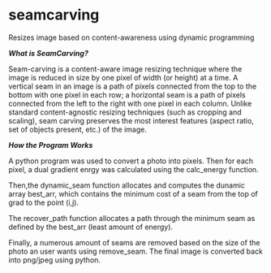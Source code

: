 # seamcarving
Resizes image based on content-awareness using dynamic programming

***What is SeamCarving?***

Seam-carving is a content-aware image resizing technique where the image is reduced in size by one pixel of width (or height) at a time. 
A vertical seam in an image is a path of pixels connected from the top to the bottom with one pixel in each row; a horizontal seam is a path of pixels connected from the left to the right with one pixel in each column. 
Unlike standard content-agnostic resizing techniques (such as cropping and scaling), seam carving preserves the most interest features (aspect ratio, set of objects present, etc.) of the image.

***How the Program Works***

A python program was used to convert a photo into pixels. Then for each pixel, a dual gradient enrgy was calculated using the calc_energy function.

Then,the dynamic_seam function allocates and computes the dunamic array best_arr, which contains the minimum cost of a seam from the top of grad to the point (i,j).

The recover_path function allocates a path through the minimum seam as defined by the best_arr (least amount of energy).

Finally, a numerous amount of seams are removed based on the size of the photo an user wants using remove_seam. The final image is converted back into png/jpeg using python.
